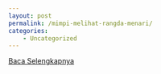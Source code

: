 ```yaml
---
layout: post
permalink: /mimpi-melihat-rangda-menari/
categories:
    - Uncategorized
---
```


[Baca Selengkapnya](/03)